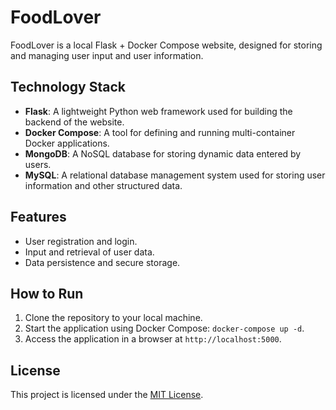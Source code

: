 # FoodLover

FoodLover is a local Flask + Docker Compose website, designed for storing and managing user input and user information.

## Technology Stack

- **Flask**: A lightweight Python web framework used for building the backend of the website.
- **Docker Compose**: A tool for defining and running multi-container Docker applications.
- **MongoDB**: A NoSQL database for storing dynamic data entered by users.
- **MySQL**: A relational database management system used for storing user information and other structured data.

## Features

- User registration and login.
- Input and retrieval of user data.
- Data persistence and secure storage.

## How to Run

1. Clone the repository to your local machine.
2. Start the application using Docker Compose: `docker-compose up -d`.
3. Access the application in a browser at `http://localhost:5000`.

## License

This project is licensed under the [MIT License](LICENSE).
